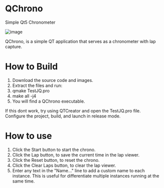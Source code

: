 # QChrono
Simple Qt5 Chronometer

![image](https://github.com/user-attachments/assets/e2760631-bf0d-42da-9888-e6d912d85ea9)


QChrono, is a simple QT application that serves as a chronometer with lap capture. 

# How to Build

1. Download the source code and images.
2. Extract the files and run:
3. qmake TestJQ.pro
4. make all -j4
5. You will find a QChrono executable.

If this dont work, try using QTCreator and open the TestJQ.pro file. Configure the project, build, and launch in release mode.

# How to use

1. Click the Start button to start the chrono.
2. Click the Lap button, to save the current time in the lap viewer.
3. Click the Reset button, to reset the chrono.
4. Click the Clear Laps button, to clear the lap viewer.
5. Enter any text in the "Name..." line to add a custom name to each instance. This is useful for differentiate multiple instances
   running at the same time.
